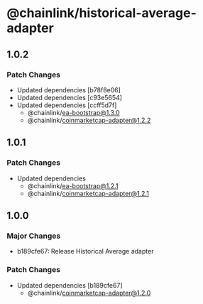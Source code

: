 # @chainlink/historical-average-adapter

## 1.0.2

### Patch Changes

- Updated dependencies [b78f8e06]
- Updated dependencies [c93e5654]
- Updated dependencies [ccff5d7f]
  - @chainlink/ea-bootstrap@1.3.0
  - @chainlink/coinmarketcap-adapter@1.2.2

## 1.0.1

### Patch Changes

- Updated dependencies
  - @chainlink/ea-bootstrap@1.2.1
  - @chainlink/coinmarketcap-adapter@1.2.1

## 1.0.0

### Major Changes

- b189cfe67: Release Historical Average adapter

### Patch Changes

- Updated dependencies [b189cfe67]
  - @chainlink/coinmarketcap-adapter@1.2.0
